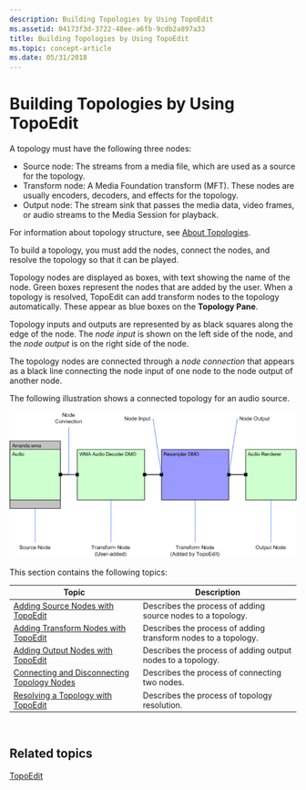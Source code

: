 ```yaml
---
description: Building Topologies by Using TopoEdit
ms.assetid: 04173f3d-3722-48ee-a6fb-9cdb2a897a33
title: Building Topologies by Using TopoEdit
ms.topic: concept-article
ms.date: 05/31/2018
---
```


# Building Topologies by Using TopoEdit

A topology must have the following three nodes:

-   Source node: The streams from a media file, which are used as a source for the topology.
-   Transform node: A Media Foundation transform (MFT). These nodes are usually encoders, decoders, and effects for the topology.
-   Output node: The stream sink that passes the media data, video frames, or audio streams to the Media Session for playback.

For information about topology structure, see [About Topologies](about-topologies.md).

To build a topology, you must add the nodes, connect the nodes, and resolve the topology so that it can be played.

Topology nodes are displayed as boxes, with text showing the name of the node. Green boxes represent the nodes that are added by the user. When a topology is resolved, TopoEdit can add transform nodes to the topology automatically. These appear as blue boxes on the **Topology Pane**.

Topology inputs and outputs are represented by as black squares along the edge of the node. The *node input* is shown on the left side of the node, and the *node output* is on the right side of the node.

The topology nodes are connected through a *node connection* that appears as a black line connecting the node input of one node to the node output of another node.

The following illustration shows a connected topology for an audio source.

![illustration showing connections from source node, to two transform nodes, and then to the output node](images/e94b4cce-aa8a-497f-94c2-cc9dace17291.gif)

This section contains the following topics:



| Topic                                                                                          | Description                                                    |
|------------------------------------------------------------------------------------------------|----------------------------------------------------------------|
| [Adding Source Nodes with TopoEdit](adding-source-nodes-with-topoedit.md)                     | Describes the process of adding source nodes to a topology.    |
| [Adding Transform Nodes with TopoEdit](adding-transform-nodes-with-topoedit.md)               | Describes the process of adding transform nodes to a topology. |
| [Adding Output Nodes with TopoEdit](adding-output-nodes-with-topoedit.md)                     | Describes the process of adding output nodes to a topology.    |
| [Connecting and Disconnecting Topology Nodes](connecting-and-disconnecting-topology-nodes.md) | Describes the process of connecting two nodes.                 |
| [Resolving a Topology with TopoEdit](resolving-a-topology-with-topoedit.md)                   | Describes the process of topology resolution.                  |



 

## Related topics

<dl> <dt>

[TopoEdit](topoedit.md)
</dt> </dl>

 

 



